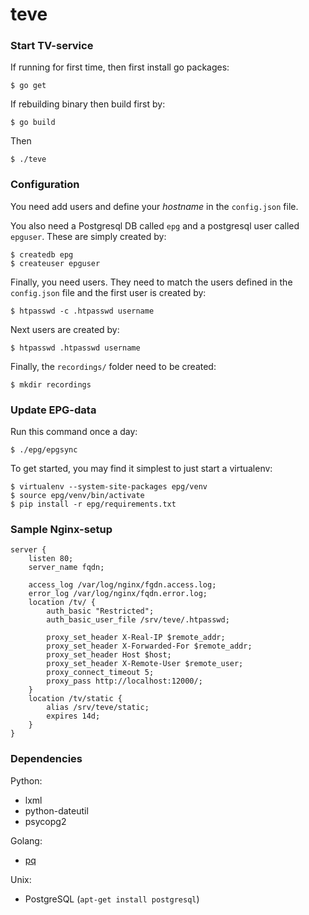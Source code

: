 # teve

### Start TV-service

If running for first time, then first install go packages:

`$ go get`

If rebuilding binary then build first by:

`$ go build`

Then

`$ ./teve`

### Configuration

You need add users and define your *hostname* in the `config.json` file.

You also need a Postgresql DB called `epg` and a postgresql user called
`epguser`.
These are simply created by:

    $ createdb epg
    $ createuser epguser

Finally, you need users. They need to match the users defined in the
`config.json` file and the first user is created by:

    $ htpasswd -c .htpasswd username

Next users are created by:

    $ htpasswd .htpasswd username

Finally, the `recordings/` folder need to be created:

    $ mkdir recordings

### Update EPG-data

Run this command once a day:

`$ ./epg/epgsync`

To get started, you may find it simplest to just start a virtualenv:

    $ virtualenv --system-site-packages epg/venv
    $ source epg/venv/bin/activate
    $ pip install -r epg/requirements.txt

### Sample Nginx-setup

    server {
        listen 80;
        server_name fqdn;

        access_log /var/log/nginx/fgdn.access.log;
        error_log /var/log/nginx/fqdn.error.log;
        location /tv/ {
            auth_basic "Restricted";
            auth_basic_user_file /srv/teve/.htpasswd;

            proxy_set_header X-Real-IP $remote_addr;
            proxy_set_header X-Forwarded-For $remote_addr;
            proxy_set_header Host $host;
            proxy_set_header X-Remote-User $remote_user;
            proxy_connect_timeout 5;
            proxy_pass http://localhost:12000/;
        } 
        location /tv/static {
            alias /srv/teve/static;
            expires 14d;
        }
    }

### Dependencies

Python:

- lxml
- python-dateutil
- psycopg2

Golang:

- [pq](http://godoc.org/github.com/lib/pq)

Unix:

- PostgreSQL (`apt-get install postgresql`)
